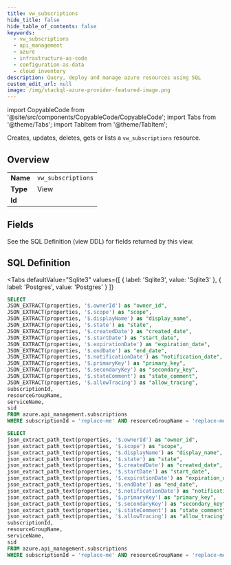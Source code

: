 ```yaml
--- 
title: vw_subscriptions
hide_title: false
hide_table_of_contents: false
keywords:
  - vw_subscriptions
  - api_management
  - azure
  - infrastructure-as-code
  - configuration-as-data
  - cloud inventory
description: Query, deploy and manage azure resources using SQL
custom_edit_url: null
image: /img/stackql-azure-provider-featured-image.png
---
```


import CopyableCode from '@site/src/components/CopyableCode/CopyableCode';
import Tabs from '@theme/Tabs';
import TabItem from '@theme/TabItem';

Creates, updates, deletes, gets or lists a <code>vw_subscriptions</code> resource.

## Overview
<table><tbody>
<tr><td><b>Name</b></td><td><code>vw_subscriptions</code></td></tr>
<tr><td><b>Type</b></td><td>View</td></tr>
<tr><td><b>Id</b></td><td><CopyableCode code="azure.api_management.vw_subscriptions" /></td></tr>
</tbody></table>

## Fields

See the SQL Definition (view DDL) for fields returned by this view.

## SQL Definition

<Tabs
defaultValue="Sqlite3"
values={[
{ label: 'Sqlite3', value: 'Sqlite3' },
{ label: 'Postgres', value: 'Postgres' }
]}
>
<TabItem value="Sqlite3">

```sql
SELECT
JSON_EXTRACT(properties, '$.ownerId') as "owner_id",
JSON_EXTRACT(properties, '$.scope') as "scope",
JSON_EXTRACT(properties, '$.displayName') as "display_name",
JSON_EXTRACT(properties, '$.state') as "state",
JSON_EXTRACT(properties, '$.createdDate') as "created_date",
JSON_EXTRACT(properties, '$.startDate') as "start_date",
JSON_EXTRACT(properties, '$.expirationDate') as "expiration_date",
JSON_EXTRACT(properties, '$.endDate') as "end_date",
JSON_EXTRACT(properties, '$.notificationDate') as "notification_date",
JSON_EXTRACT(properties, '$.primaryKey') as "primary_key",
JSON_EXTRACT(properties, '$.secondaryKey') as "secondary_key",
JSON_EXTRACT(properties, '$.stateComment') as "state_comment",
JSON_EXTRACT(properties, '$.allowTracing') as "allow_tracing",
subscriptionId,
resourceGroupName,
serviceName,
sid
FROM azure.api_management.subscriptions
WHERE subscriptionId = 'replace-me' AND resourceGroupName = 'replace-me' AND serviceName = 'replace-me';
```

</TabItem>
<TabItem value="Postgres">

```sql
SELECT
json_extract_path_text(properties, '$.ownerId') as "owner_id",
json_extract_path_text(properties, '$.scope') as "scope",
json_extract_path_text(properties, '$.displayName') as "display_name",
json_extract_path_text(properties, '$.state') as "state",
json_extract_path_text(properties, '$.createdDate') as "created_date",
json_extract_path_text(properties, '$.startDate') as "start_date",
json_extract_path_text(properties, '$.expirationDate') as "expiration_date",
json_extract_path_text(properties, '$.endDate') as "end_date",
json_extract_path_text(properties, '$.notificationDate') as "notification_date",
json_extract_path_text(properties, '$.primaryKey') as "primary_key",
json_extract_path_text(properties, '$.secondaryKey') as "secondary_key",
json_extract_path_text(properties, '$.stateComment') as "state_comment",
json_extract_path_text(properties, '$.allowTracing') as "allow_tracing",
subscriptionId,
resourceGroupName,
serviceName,
sid
FROM azure.api_management.subscriptions
WHERE subscriptionId = 'replace-me' AND resourceGroupName = 'replace-me' AND serviceName = 'replace-me';
```

</TabItem>
</Tabs>

